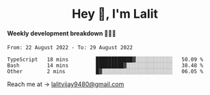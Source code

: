 <h1 align="center">Hey 👋, I'm Lalit</h1>

#### Weekly development breakdown 👨🏻‍💻
<!--START_SECTION:waka-->

```text
From: 22 August 2022 - To: 29 August 2022

TypeScript   18 mins         ████████████▓░░░░░░░░░░░░   50.09 %
Bash         14 mins         █████████▓░░░░░░░░░░░░░░░   38.48 %
Other        2 mins          █▓░░░░░░░░░░░░░░░░░░░░░░░   06.05 %
```

<!--END_SECTION:waka-->

Reach me at → lalitvijay9480@gmail.com
